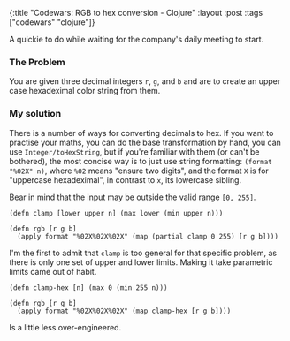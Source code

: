 {:title "Codewars: RGB to hex conversion - Clojure"
 :layout :post
 :tags ["codewars" "clojure"]}

A quickie to do while waiting for the company's daily meeting to start.

### The Problem

You are given three decimal integers `r`, `g`, and `b` and are to create an upper case
hexadeximal color string from them.

### My solution

There is a number of ways for converting decimals to hex. If you want to practise your
maths, you can do the base transformation by hand, you can use `Integer/toHexString`,
but if you're familiar with them (or can't be bothered), the most concise way is
to just use string formatting: `(format "%02X" n)`, where `%02` means "ensure two digits",
and the format `X` is for "uppercase hexadeximal", in contrast to `x`, its lowercase
sibling.

Bear in mind that the input may be outside the valid range `[0, 255]`.

```language-clojure
(defn clamp [lower upper n] (max lower (min upper n)))

(defn rgb [r g b]
  (apply format "%02X%02X%02X" (map (partial clamp 0 255) [r g b])))
```

I'm the first to admit that `clamp` is too general for that specific problem, as there
is only one set of upper and lower limits. Making it take parametric limits came out of habit.

```language-clojure
(defn clamp-hex [n] (max 0 (min 255 n)))

(defn rgb [r g b]
  (apply format "%02X%02X%02X" (map clamp-hex [r g b])))
```

Is a little less over-engineered.
